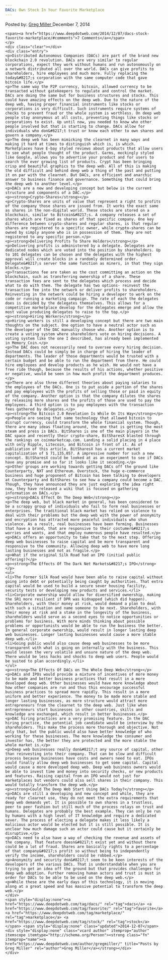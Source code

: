 ```yaml
---
DACs: Own Stock In Your Favorite Marketplace
---
```

<article class="post-listing post-7083 post type-post status-publish format-standard has-post-thumbnail hentry category-deepdot-news tag-dacs tag-favorite tag-marketplace tag-stock">
    <div class="post-inner">
        <span>Posted by: <a href="https://www.deepdotweb.com/author/gregmiller/" title="">Greg Miller </a></span>
    <span>December 7, 2014</span>
    
    <span><a href="https://www.deepdotweb.com/2014/12/07/dacs-stock-favorite-marketplace/#comments">7 Comments</a></span>
    </p>
    <div class="clear"></div>
    <div class="entry">
    <p>Distributed Autonomous Companies (DACs) are part of the brand new blockchain 2.0 revolution. DACs are very similar to regular corporations, expect they work without humans and run autonomously on a network distributed all over the world. DACs can give profits to shareholders, hire employees and much more. Fully replacing the today&#8217;s corporation with the same computer code that gave bitcoin life.</p>
    <p>The same way the P2P currency, bitcoin, allowed currency to be transacted without gatekeepers to regulate and control the market. DACs are doing the same but for business structures and stocks. This could have amazing effects on the deep web. Due to the nature of the deep web, having proper financial instruments like stocks or corporations is very difficult. Such instruments require systems of checks to prevent fraud or the whole system is worthless. On deep web people stay anonymous at all costs, preventing things like stocks or corporations to exist. Up until now, you needed to know who other people involved but that is starting to change. DACs allow for individuals who don&#8217;t trust or know each other to own shares and govern a company.</p>
    <p>The deep web has been mimicking the clearnet in many ways and making it hard at times to distinguish which is, is which. Marketplaces have E-bay styled reviews about products that allow users to see what people thought of the product. Garms, mockingly styled like Google, allows you to advertise your product and for users to search the ever growing list of products. Crypt has been bringing crisp and beautiful graphics to the deep web. All of this is making the old difficult and behind deep web a thing of the past and putting it on par with the clearnet. But DACs, are efficient and anarchic answer to business finance and governance. Something that could bring the deep web to another level.</p>
    <p>DACs are a new and developing concept but below is the current structure and components of a DAC.</p>
    <p><strong>Crypto-Shares</strong></p>
    <p>Crypto-Shares are units of value that represent a right to profits of the company those shares are issued from. It works the exact same as shares in the non-digital world. These stocks are stored on a blockchain, similar to Bitcoin&#8217;s. A company releases a set of shares which are fixed as shares of that specific company. One key difference between crypto-shares and regular shares, is that regular shares are registered to a specific owner, while crypto-shares can be owned by simply anyone who is in possession of them. They are not registered to any specific person.</p>
    <p><strong>Delivering Profits To Share Holders</strong></p>
    <p>Delivering profits is administered by a delegate. Delegates are dedicated nodes which are voted into the position by shareholders. Up to 101 delegates can be chosen and the delegates with the highest approval will create blocks in a randomly determined order. Delegate&#8217;s server the same function as miners, in that they sign blocks.</p>
    <p>Transactions fee are taken as the cost committing an action on the blockchain, such as transferring ownership of a share. These transaction fees are sent to the delegates which process and decide what to do with them. The delegate has two options- reinvest the transaction fee into the network or deliver profits to shareholders. Reinvesting in the network could be hiring a developer to work on the code or running a marketing campaign. The rate of each the delegates does is decided by the delegates themselves. This allows for a competitive marketplace develop for the delegates emerge and allow the most value producing delegates to raise to the top.</p>
    <p><strong>Hiring Workers</strong></p>
    <p>Hiring workers is still a developing concept but there are two main thoughts on the subject. One option to have a neutral actor such as the developer of the DAC manually choose who. Another option is to create a voting system where shareholders vote on hiring decisions. A voting system like the one I described, has already been implemented in Memory_Coin.</p>
    <p>The DAC does not necessarily need to oversee every hiring decision. Instead DACs could be simply be in charge of hiring the leader of departments. The leader of those departments would be trusted with a certain budget and be able to run the department from there. He could hire employees and develop products as he wish. He would not have a free ride though, because the results of his actions, whether positive or negative, would be seen in how much profit the department produces.</p>
    <p>There are also three different theories about paying salaries to the employees of the DACs. One is to put aside a portion of the shares and pay employees with the profits of selling those or paid in equity of the company. Another option is that the company dilutes the shares by releasing more shares and the profits of those are used to pay the employees. A third option is to pay employees with the transaction fees gathered by delegates.</p>
    <p><strong>The Bitcoin 2.0 Revelation Is While On Its Way</strong></p>
    <p>People are seeing that same technology that allowed bitcoin to disrupt currency, could transform the whole financial system. Though, there are many ideas floating around, the one that is getting the most steam and press is DACs. BitShares is one of the main players in the DAC space and recently their crypto-share, BitSharesX blasted through the rankings on coinmarketcap.com. Landing a solid placing in 4 place with only Ripple, Litecoin, and Bitcoin in front of it. As of publication of this article, BitSharesX has a current market capitalization of $ 71,135,057. A impressive number for such a new concept. BitSharesX could be looked at as an experiment to see if DACs have any promise and so far it looks like it seceding.</p>
    <p>Other groups are working towards getting DACs off the ground like Counterparty, NXT and Ethereum. Overstock, the huge e-commerce business and huge proponent of Bitcoin has been talking to developers at Counterparty and BitShares to see how a company could become a DAC. Though, they have announced they are just exploring the idea right now, they have released a wiki that is focused on gathering information on DACs.</p>
    <p><strong>DACs Effect On The Deep Web</strong></p>
    <p>The deep web, but black market in general, has been considered to be a scrappy group of individuals who fail to form real businesses or enterprises. The traditional black market has relied on violence to deal with their problems but the deep web with the power of anonymity and encryption has attracted more peaceful individuals who shun violence. As a result, real businesses have been forming. Businesses that have a brand, that are responsive to their costumer&#8217;s worries and wants, and that employ numerous people have resulted.</p>
    <p>DACs offers an opportunity to take that to the next step. Offering deep web businesses to raise capital and be more transparent and responsive to the community. Allowing deep web to have more long lasting businesses and not as fragile.</p>
    <p>What if the original Silk Road had an IPO (initial public offering)?</p>
    <p><strong>The Effects Of The Dark Net Markets&#8217;s IPO</strong></p>
    <ul>
    <li>The Former Silk Road would have been able to raise capital without going into debt or potentially being caught by authorities. That extra capital would be used to build a secure sever housing facility, security tests or developing new products and services.</li>
    <li>Corporate ownership would allow for diversified ownership, making the SR1 more resilient if DPR was kidnapped (which did happen). Shareholders, with their money at risk, would demand a plan to deal with such a situation and name someone to be next. Shareholders, with their money at risk and a stake in the longevity of the business, shareholders would serve as a second eyes to notice opportunities or problems for business. With more minds thinking about possible problems or opportunists would be able to run the business the better. In general corporate ownership, would result in longer lasting deep web businesses. Longer lasting businesses would cause a more stable deep web.</li>
    <li>Going public would also cause deep web businesses to be more transparent with what is going on internally with the business. This would lessen the very volatile and unsure nature of the deep web. There would be less hacks and shocks to deep web users. People would be suited to plan accordingly.</li>
    </ul>
    <p><strong>The Effects Of DACs on The Whole Deep Web</strong></p>
    <p>DACs and IPOs would provide a mixture of incentives of more money to be made and better business practices that result in a more developed deep web. Other businesses would have more knowledge about how other companies are run and thus this encourage successful business practices to spread more rapidly. This result in a more uniform and better experience. The money to be made more stable and longer lasting businesses, as more structure would attract more entrepreneurs from the clearnet to the deep web. Just like when entrepreneurs start businesses in other countries, skills and knowledge are exchanged, which result in better businesses.</p>
    <p>DAC hiring practices are a very promising feature. In the DAC hiring practice, the potential job candidate would be interview by the shareholders. This make the process more thorough and objective. Not only that, but the public would also have better knowledge of who working for these businesses. The more knowledge the consumer and investor has, the better they are protected and the more stable the whole market is.</p>
    <p>Deep web businesses really don&#8217;t any source of capital, other than reinvesting into their company. That can be slow and difficult process because businesses have costs and owners need to eat. IPOs could finally allow deep web businesses to get some capital. Capital would cause a more developed deep web. Deep web business owners would be able to invest time and money into security checks, or new products and features. Raising capital from an IPO would not just for marketplaces but vendors could also sell shares in their company. This would totally transform the deep web.</p>
    <p><strong>Could The Deep Web Start Using DACs Today?</strong></p>
    <p>DACs are still a developing and new concept and while, they are ready for clearnet use, they do not meet the extra requirements that deep web demands yet. It is possible to own shares in a trustless, peer to peer fashion but still much of the process relays on trust and humans. Delegates are probably the best example. They can only be run by humans with a high level of IT knowledge and require a dedicated sever. The process of electing a delegate makes it less likely a malicious actor would be elected but it is still possible. It is unclear how much damage such an actor could cause but it certainly be disruptive.</p>
    <p>DACs need to also have a way of checking the revenue and assets of the company. That feature doesn&#8217;t exist yet and without there could be a lot of fraud. Shares are basically rights to a percentage of that company&#8217;s profit so without being to independently verify the income, shareholders could be robbed.</p>
    <p>Anonymity and security don&#8217;t seem to be keen interests of the developers of the various DACs. That is understandable when you are trying to get an idea off the ground but that provides challenges for deep web adoption. Further removing human actors and trust is must in order for DACs to be able to be used on the deep web.</p>
    <p>While these are the early days of this technology, it is moving along at a great speed and has massive potential to transform the deep web.</p>
    </div>
    <span style="display:none"><a href="https://www.deepdotweb.com/tag/dacs/" rel="tag">dacs</a> <a href="https://www.deepdotweb.com/tag/favorite/" rel="tag">favorite</a> <a href="https://www.deepdotweb.com/tag/marketplace/" rel="tag">marketplace</a> <a href="https://www.deepdotweb.com/tag/stock/" rel="tag">stock</a></span> <span style="display:none" class="updated">2014-12-07</span>
    <div style="display:none" class="vcard author" itemprop="author" itemscope itemtype="http://schema.org/Person"><strong class="fn" itemprop="name"><a href="https://www.deepdotweb.com/author/gregmiller/" title="Posts by Greg Miller" rel="author">Greg Miller</a></strong></div>
    </div>
</article>

